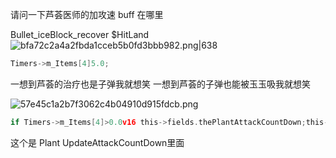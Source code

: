 请问一下芦荟医师的加攻速 buff 在哪里

Bullet_iceBlock_recover $HitLand
![bfa72c2a4a2fbda1cceb5b0fd3bbb982.png|638](https://picgo18719498306.oss-cn-guangzhou.aliyuncs.com/bfa72c2a4a2fbda1cceb5b0fd3bbb982.png)
```C
Timers->m_Items[4]5.0;
```
一想到芦荟的治疗也是子弹我就想笑
一想到芦荟的子弹也能被玉玉吸我就想笑

![57e45c1a2b7f3062c4b04910d915fdcb.png](https://picgo18719498306.oss-cn-guangzhou.aliyuncs.com/57e45c1a2b7f3062c4b04910d915fdcb.png)
```C
if Timers->m_Items[4]>0.0v16 this->fields.thePlantAttackCountDown;this->fields.thePlantAttackCountDown v16 -(float)(UnityEngine_Time_get_deltaTime(OLL)0.30000001);
```
这个是 Plant UpdateAttackCountDown里面

